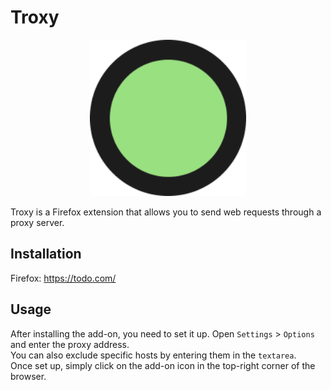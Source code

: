 # Troxy

<p align="center"><img width="250" alt="Troxy Logo" src="icons/192_on.png"></p>

Troxy is a Firefox extension that allows you to send web requests through a proxy server.

## Installation

Firefox: https://todo.com/

## Usage

After installing the add-on, you need to set it up. Open `Settings` > `Options` and enter the proxy address.  
You can also exclude specific hosts by entering them in the `textarea`.  
Once set up, simply click on the add-on icon in the top-right corner of the browser.  
